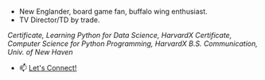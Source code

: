 - New Englander, board game fan, buffalo wing enthusiast.
- TV Director/TD by trade.

*Certificate, Learning Python for Data Science, HarvardX*
*Certificate, Computer Science for Python Programming, HarvardX*
*B.S. Communication, Univ. of New Haven*

- 📫 [Let's Connect!](https://www.linkedin.com/in/spencerpoulin/)

<!---
sjpoulin/sjpoulin is a ✨ special ✨ repository because its `README.md` (this file) appears on your GitHub profile.
You can click the Preview link to take a look at your changes.
--->
